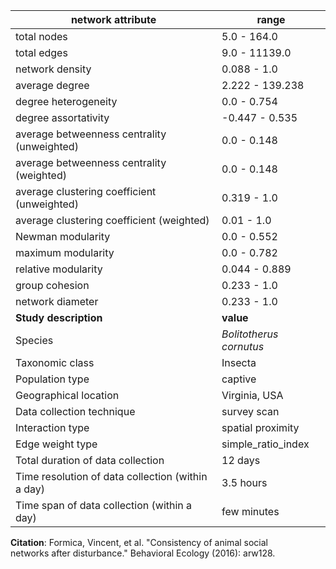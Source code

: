 network attribute|range
---|---
total nodes|5.0 - 164.0
total edges|9.0 - 11139.0
network density|0.088 - 1.0
average degree|2.222 - 139.238
degree heterogeneity|0.0 - 0.754
degree assortativity|-0.447 - 0.535
average betweenness centrality (unweighted)|0.0 - 0.148
average betweenness centrality (weighted)|0.0 - 0.148
average clustering coefficient (unweighted)|0.319 - 1.0
average clustering coefficient (weighted)|0.01 - 1.0
Newman modularity|0.0 - 0.552
maximum modularity|0.0 - 0.782
relative modularity|0.044 - 0.889
group cohesion|0.233 - 1.0
network diameter|0.233 - 1.0
**Study description**|**value**
Species|*Bolitotherus cornutus*
Taxonomic class|Insecta
Population type|captive
Geographical location|Virginia, USA
Data collection technique|survey scan
Interaction type|spatial proximity
Edge weight type|simple_ratio_index
Total duration of data collection|12 days
Time resolution of data collection (within a day)|3.5 hours
Time span of data collection (within a day)|few minutes
**Citation**: Formica, Vincent, et al. "Consistency of animal social <br> networks after disturbance." Behavioral Ecology (2016): arw128. <br>